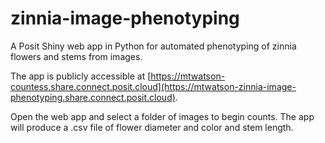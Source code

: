 # zinnia-image-phenotyping

A Posit Shiny web app in Python for automated phenotyping of zinnia flowers and stems from images.

The app is publicly accessible at [https://mtwatson-countess.share.connect.posit.cloud](https://mtwatson-zinnia-image-phenotyping.share.connect.posit.cloud).

Open the web app and select a folder of images to begin counts. The app will produce a .csv file of flower diameter and color and stem length.

